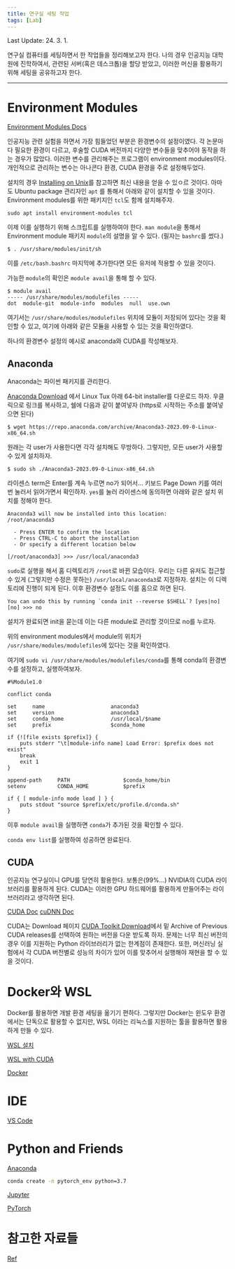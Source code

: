 ```yaml
---
title: 연구실 세팅 작업
tags: [Lab] 
---
```


Last Update: 24. 3. 1.

연구실 컴퓨터를 세팅하면서 한 작업들을 정리해보고자 한다.
나의 경우 인공지능 대학원에 진학하여서, 관련된 서버(혹은 데스크톱)을 할당 받았고, 이러한 머신을 활용하기 위해 세팅을 공유하고자 한다.

---

# Environment Modules

[Environment Modules Docs](https://modules.readthedocs.io/en/latest/)

인공지능 관련 실험을 하면서 가장 힘들었던 부분은 환경변수의 설정이였다.
각 논문마다 필요한 환경이 다르고, 후술할 CUDA 버전까지 다양한 변수들을 맞추어야 동작을 하는 경우가 많았다.
이러한 변수를 관리해주는 프로그램이 environment modules이다.
개인적으로 관리하는 변수는 아나콘다 환경, CUDA 환경을 주로 설정해두었다.

설치의 경우 [Installing on Unix](https://modules.readthedocs.io/en/latest/INSTALL.html)를 참고하면 최신 내용을 얻을 수 있ㅇ르 것이다.
아마도 Ubuntu package 관리자인 `apt` 를 통해서 아래와 같이 설치할 수 있을 것이다. Environment modules를 위한 패키지인 `tcl`도 함께 설치해주자.
```
sudo apt install environment-modules tcl
```

이제 이를 실행하기 위해 스크립트를 실행하여야 한다. `man module`을 통해서 Environment module 패키지 `module`의 설명을 알 수 있다. (필자는 `bashrc`를 썼다.)
```
$ . /usr/share/modules/init/sh
```
이를 `/etc/bash.bashrc` 마지막에 추가한다면 모든 유저에 적용할 수 있을 것이다.

가능한 `module`의 확인은 `module avail`을 통해 할 수 있다.
```
$ module avail
----- /usr/share/modules/modulefiles -----
dot  module-git  module-info  modules  null  use.own
```
여기서는 `/usr/share/modules/modulefiles` 위치에 모듈이 저장되어 있다는 것을 확인할 수 있고, 여기에 아래와 같은 모듈을 사용할 수 있는 것을 확인하였다.

하나의 환경변수 설정의 예시로 anaconda와 CUDA를 작성해보자.

## Anaconda

Anaconda는 파이썬 패키지를 관리한다.

[Anaconda Download](https://www.anaconda.com/download) 에서 Linux Tux 아래 64-bit installer를 다운로드 하자. 우클릭으로 링크를 복사하고, 쉘에 다음과 같이 붙여넣자 (https로 시작하는 주소를 붙여넣으면 된다)
```
$ wget https://repo.anaconda.com/archive/Anaconda3-2023.09-0-Linux-x86_64.sh
```

원래는 각 user가 사용한다면 각각 설치해도 무방하다. 그렇지만, 모든 user가 사용할 수 있게 설치하자.
```
$ sudo sh ./Anaconda3-2023.09-0-Linux-x86_64.sh
```
라이센스 term은 Enter를 계속 누르면 no가 되어서... 키보드 Page Down 키를 여러 번 눌러서 읽어가면서 확인하자. `yes`를 눌러 라이센스에 동의하면 아래와 같은 설치 위치를 정해야 한다.
```
Anaconda3 will now be installed into this location:
/root/anaconda3

  - Press ENTER to confirm the location
  - Press CTRL-C to abort the installation
  - Or specify a different location below

[/root/anaconda3] >>> /usr/local/anaconda3
```
`sudo`로 실행을 해서 홈 디렉토리가 `/root`로 바뀐 모습이다. 우리는 다른 유저도 접근할 수 있게 (그렇지만 수정은 못하는) `/usr/local/anaconda3`로 지정하자. 설치는 이 디렉토리에 진행이 되게 된다.
이후 환경변수 설정도 이를 홈으로 하면 된다.
```
You can undo this by running `conda init --reverse $SHELL`? [yes|no]
[no] >>> no
```
설치가 완료되면 init을 묻는데 이는 다른 module로 관리할 것이므로 no를 누르자.

위의 environment modules에서 module의 위치가 `/usr/share/modules/modulefiles`에 있다는 것을 확인하였다.

여기에 `sudo vi /usr/share/modules/modulefiles/conda`를 통해 conda의 환경변수를 설정하고, 실행하여보자.

```
#%Module1.0

conflict conda

set     name                     anaconda3
set     version                  anaconda3
set     conda_home               /usr/local/$name
set     prefix                   $conda_home

if {![file exists $prefix]} {
    puts stderr "\t[module-info name] Load Error: $prefix does not exist"
    break
    exit 1
}

append-path     PATH                 $conda_home/bin
setenv          CONDA_HOME           $prefix

if { [ module-info mode load ] } {
    puts stdout "source $prefix/etc/profile.d/conda.sh"
}
```

이후 `module avail`을 실행하면 `conda`가 추가된 것을 확인할 수 있다.

`conda env list`를 실행하여 성공하면 완료된다.

## CUDA

인공지능 연구실이니 GPU를 당연히 활용한다. 
보통은(99%...) NVIDIA의 CUDA 라이브러리를 활용하게 된다.
CUDA는 이러한 GPU 하드웨어를 활용하게 만들어주는 라이브러리라고 생각하면 된다.

[CUDA Doc](https://docs.nvidia.com/cuda/cuda-installation-guide-microsoft-windows/)
[cuDNN Doc](https://docs.nvidia.com/deeplearning/cudnn/install-guide/index.html)

CUDA는 Download 페이지 [CUDA Toolkit Download](https://developer.nvidia.com/cuda-downloads)에서 밑 Archive of Previous CUDA releases를 선택하여 원하는 버전을 다운 받도록 하자.
문제는 너무 최신 버전의 경우 이를 지원하는 Python 라이브러리가 없는 한계점이 존재한다. 또한, 머신러닝 실험에서 각 CUDA 버전별로 성능의 차이가 있어 이를 맞추어서 실행해야 재현을 할 수 있을 것이다.

# Docker와 WSL

Docker를 활용하면 개발 환경 세팅을 옮기기 편하다.
그렇지만 Docker는 윈도우 환경에서는 단독으로 활용할 수 없지만, WSL 이라는 리눅스를 지원하는 툴을 활용하면 활용하게 만들 수 있다.

[WSL 설치](https://docs.microsoft.com/ko-kr/windows/wsl/install-win10)

[WSL with CUDA](https://docs.nvidia.com/cuda/wsl-user-guide/index.html#ch02-getting-started)

[Docker](https://docs.docker.com/desktop/windows/wsl/#develop-with-docker-and-wsl-2)

# IDE

[VS Code](https://code.visualstudio.com/)

# Python and Friends

[Anaconda](https://www.anaconda.com/products/individual)

```bash
conda create -n pytorch_env python=3.7
```

[Jupyter](https://jupyter.org/install)

[PyTorch](https://pytorch.org/get-started/locally/)

# 참고한 자료들

[Ref](https://pakalguksu.github.io/development/Anaconda%EB%A1%9C-PyTorch-%EC%84%A4%EC%B9%98%ED%95%98%EA%B3%A0-GPU-%EC%82%AC%EC%9A%A9%ED%95%98%EA%B8%B0/)